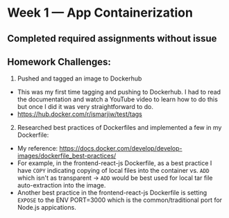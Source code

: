 # Week 1 — App Containerization

## Completed required assignments without issue

## Homework Challenges:
1. Pushed and tagged an image to Dockerhub
- This was my first time tagging and pushing to Dockerhub. I had to read the documentation and watch a YouTube video to learn how to do this but once I did it was very straightforward to do.
- https://hub.docker.com/r/ismarjiw/test/tags

2. Researched best practices of Dockerfiles and implemented a few in my Dockerfile:
- My reference: https://docs.docker.com/develop/develop-images/dockerfile_best-practices/ 
- For example, in the frontend-react-js Dockerfile, as a best practice I have ``COPY`` indicating copying of local files into the container vs. ``ADD`` which isn't as transparent -> ``ADD`` would be best used for local tar file auto-extraction into the image.
- Another best practice in the frontend-react-js Dockerfile is setting ``EXPOSE`` to the ENV PORT=3000 which is the common/traditional port for Node.js appications.